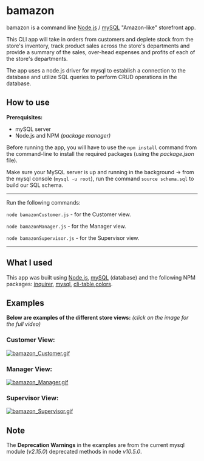 # bamazon

bamazon is a command line [Node.js](https://nodejs.org/en/) / [mySQL](https://www.mysql.com/) "Amazon-like" storefront app.

This CLI app will take in orders from customers and deplete stock from the store's inventory, track product sales across the store's departments and provide a summary of the sales, over-head expenses and profits of each of the store's departments.

The app uses a node.js driver for mysql to establish a connection to the database and utilize SQL queries to perform CRUD operations in the database.
## How to use

**Prerequisites:**

* mySQL server
* Node.js and NPM _(package manager)_

Before running the app, you will have to use the `npm install` command from the command-line to install the required packages (using the _package.json_ file).

Make sure your MySQL server is up and running in the background -> from the mysql console (`mysql -u root`), run the command `source schema.sql` to build our SQL schema.

---

Run the following commands:

`node bamazonCustomer.js` - for the Customer view.

`node bamazonManager.js` - for the Manager view.

`node bamazonSupervisor.js` - for the Supervisor view.

---

## What I used

This app was built using [Node.js](https://nodejs.org/en/), [mySQL](https://www.mysql.com/) (database) and the following NPM packages:
[inquirer](https://www.npmjs.com/package/inquirer), [mysql](https://www.npmjs.com/package/mysql), [cli-table](https://www.npmjs.com/package/cli-table),[colors](https://www.npmjs.com/package/colors).

## Examples

**Below are examples of the different store views:** _(click on the image for the full video)_

### Customer View:

[![bamazon_Customer.gif](https://s8.postimg.cc/c38ci1rlx/bamazon_Customer.gif)](https://youtu.be/cKullh4pPqQ)

### Manager View:

[![bamazon_Manager.gif](https://s8.postimg.cc/gcd2kb2lx/bamazon_Manager.gif)](https://youtu.be/o5I7rBO1v5k)

### Supervisor View:

[![bamazon_Supervisor.gif](https://s8.postimg.cc/cfzqocchh/bamazon_Supervisor.gif)](https://youtu.be/Q20lfLzt8ig)

## Note

The **Deprecation Warnings** in the examples are from the current mysql module (_v2.15.0_) deprecated methods in node _v10.5.0_.
